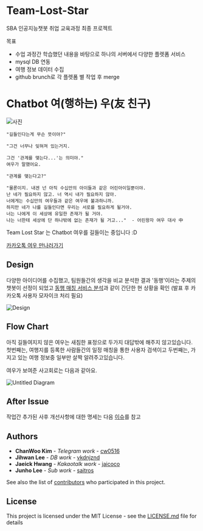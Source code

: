 # Team-Lost-Star

SBA 인공지능챗봇 취업 교육과정 최종 프로젝트

목표
* 수업 과정간 학습했던 내용을 바탕으로 하나의 서버에서 다양한 플렛폼 서비스
* mysql DB 연동
* 여행 정보 데이터 수집
* github brunch로 각 플렛폼 별 작업 후 merge 

# Chatbot 여(행하는) 우(友 친구)
![사진](https://mblogthumb-phinf.pstatic.net/20160620_99/mikybong113_1466431410996E1LXs_JPEG/ART1512210710071B2G9KTC.jpg?type=w2)
```
"길들인다는게 무슨 뜻이야?"

"그건 너무나 잊혀져 있는거지.

그건 '관계를 맺는다...'는 의미야."
여우가 말했어요.

"관계를 맺는다고?"

"물론이지. 내겐 넌 아직 수십만의 아이들과 같은 어린아이일뿐이야.
난 네가 필요하지 않고. 너 역시 내가 필요하지 않아.
너에게는 수십만의 여우들과 같은 여우에 불과하니까.
하지만 네가 나를 길들인다면 우리는 서로를 필요하게 될거야.
너는 나에게 이 세상에 유일한 존재가 될 거야.
나는 너한테 세상에 단 하나밖에 없는 존재가 될 거고..."  - 어린왕자 여우 대사 中
```
Team Lost Star 는 Chatbot 여우를 길들이는 중입니다 :D 

[카카오톡 여우 만나러가기](https://pf.kakao.com/_xcwxjxgT)

## Design


다양한 아이디어를 수집했고, 팀원들간의 생각을 비교 분석한 결과 '동행'이라는 주제의 챗봇이 선정이 되었고 [동행 매칭 서비스 분석](https://github.com/saitros/Team-Lost-Star/blob/master/Design/chanwoo/%EB%8F%99%ED%96%89%20%EB%A7%A4%EC%B9%AD%20%ED%95%A9%EB%A6%AC%ED%99%94%EC%8B%9C%ED%82%A4%EA%B8%B0.pptx)과 같이 간단한 현 상황을 확인 (발표 후 카카오톡 사용자 모자이크 처리 필요)

![Design](https://user-images.githubusercontent.com/16240290/69395298-d103f200-0d21-11ea-84a9-c0110b4d235f.jpg)


## Flow Chart

아직 길들여지지 않은 여우는 새침한 표정으로 두가지 대답밖에 해주지 않고있습니다.
첫번째는, 여행지를 등록한 사람들간의 일정 매칭을 통한 사용자 검색이고
두번째는, 가지고 있는 여행 정보중 일부만 살짝 알려주고있습니다.

여우가 보여준 사고회로는 다음과 같아요.

![Untitled Diagram](https://raw.githubusercontent.com/saitros/Team-Lost-Star/master/Design/JaeIck/KakaoTalk_20191122_140658959.jpg)



## After Issue 

작업간 추가된 사후 개선사항에 대한 명세는 다음 [이슈](https://github.com/saitros/Team-Lost-Star/issues/5)를 참고

## Authors

* **ChanWoo Kim** - *Telegram work* - [cw0516](https://github.com/cw0516)
* **Jihwan Lee** - *DB work* - [vkdnjznd](https://github.com/vkdnjznd)
* **Jaeick Hwang** - *Kakaotalk work* - [jaicoco](https://github.com/jaicoco)
* **Junho Lee** - *Sub work* - [saitros](https://github.com/saitros)

See also the list of [contributors](https://github.com/saitros/Team-Lost-Star/graphs/contributors) who participated in this project.

## License

This project is licensed under the MIT License - see the [LICENSE.md](https://github.com/saitros/Team-Lost-Star/blob/master/LICENSE) file for details
